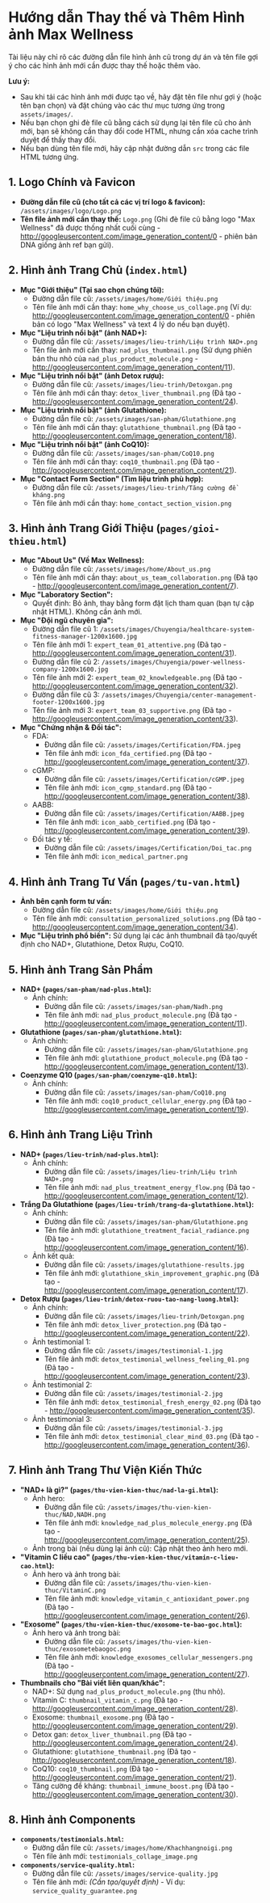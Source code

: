 # Hướng dẫn Thay thế và Thêm Hình ảnh Max Wellness

Tài liệu này chỉ rõ các đường dẫn file hình ảnh cũ trong dự án và tên file gợi ý cho các hình ảnh mới cần được thay thế hoặc thêm vào.

**Lưu ý:**
* Sau khi tải các hình ảnh mới được tạo về, hãy đặt tên file như gợi ý (hoặc tên bạn chọn) và đặt chúng vào các thư mục tương ứng trong `assets/images/`.
* Nếu bạn chọn ghi đè file cũ bằng cách sử dụng lại tên file cũ cho ảnh mới, bạn sẽ không cần thay đổi code HTML, nhưng cần xóa cache trình duyệt để thấy thay đổi.
* Nếu bạn dùng tên file mới, hãy cập nhật đường dẫn `src` trong các file HTML tương ứng.

## 1. Logo Chính và Favicon

* **Đường dẫn file cũ (cho tất cả các vị trí logo & favicon):** `/assets/images/logo/Logo.png`
* **Tên file ảnh mới cần thay thế:** `Logo.png` (Ghi đè file cũ bằng logo "Max Wellness" đã được thống nhất cuối cùng - http://googleusercontent.com/image_generation_content/0 - phiên bản DNA giống ảnh ref bạn gửi).

## 2. Hình ảnh Trang Chủ (`index.html`)

* **Mục "Giới thiệu" (Tại sao chọn chúng tôi):**
    * Đường dẫn file cũ: `/assets/images/home/Giới thiệu.png`
    * Tên file ảnh mới cần thay: `home_why_choose_us_collage.png` (Ví dụ: http://googleusercontent.com/image_generation_content/0 - phiên bản có logo "Max Wellness" và text 4 lý do nếu bạn duyệt).
* **Mục "Liệu trình nổi bật" (ảnh NAD+):**
    * Đường dẫn file cũ: `/assets/images/lieu-trinh/Liệu trình NAD+.png`
    * Tên file ảnh mới cần thay: `nad_plus_thumbnail.png` (Sử dụng phiên bản thu nhỏ của `nad_plus_product_molecule.png` - http://googleusercontent.com/image_generation_content/11).
* **Mục "Liệu trình nổi bật" (ảnh Detox rượu):**
    * Đường dẫn file cũ: `/assets/images/lieu-trinh/Detoxgan.png`
    * Tên file ảnh mới cần thay: `detox_liver_thumbnail.png` (Đã tạo - http://googleusercontent.com/image_generation_content/24).
* **Mục "Liệu trình nổi bật" (ảnh Glutathione):**
    * Đường dẫn file cũ: `/assets/images/san-pham/Glutathione.png`
    * Tên file ảnh mới cần thay: `glutathione_thumbnail.png` (Đã tạo - http://googleusercontent.com/image_generation_content/18).
* **Mục "Liệu trình nổi bật" (ảnh CoQ10):**
    * Đường dẫn file cũ: `/assets/images/san-pham/CoQ10.png`
    * Tên file ảnh mới cần thay: `coq10_thumbnail.png` (Đã tạo - http://googleusercontent.com/image_generation_content/21).
* **Mục "Contact Form Section" (Tìm liệu trình phù hợp):**
    * Đường dẫn file cũ: `/assets/images/lieu-trinh/Tăng cường đề kháng.png`
    * Tên file ảnh mới cần thay: `home_contact_section_vision.png`

## 3. Hình ảnh Trang Giới Thiệu (`pages/gioi-thieu.html`)

* **Mục "About Us" (Về Max Wellness):**
    * Đường dẫn file cũ: `/assets/images/home/About_us.png`
    * Tên file ảnh mới cần thay: `about_us_team_collaboration.png` (Đã tạo - http://googleusercontent.com/image_generation_content/7).
* **Mục "Laboratory Section":**
    * Quyết định: Bỏ ảnh, thay bằng form đặt lịch tham quan (bạn tự cập nhật HTML). Không cần ảnh mới.
* **Mục "Đội ngũ chuyên gia":**
    * Đường dẫn file cũ 1: `/assets/images/Chuyengia/healthcare-system-fitness-manager-1200x1600.jpg`
    * Tên file ảnh mới 1: `expert_team_01_attentive.png` (Đã tạo - http://googleusercontent.com/image_generation_content/31).
    * Đường dẫn file cũ 2: `/assets/images/Chuyengia/power-wellness-company-1200x1600.jpg`
    * Tên file ảnh mới 2: `expert_team_02_knowledgeable.png` (Đã tạo - http://googleusercontent.com/image_generation_content/32).
    * Đường dẫn file cũ 3: `/assets/images/Chuyengia/center-management-footer-1200x1600.jpg`
    * Tên file ảnh mới 3: `expert_team_03_supportive.png` (Đã tạo - http://googleusercontent.com/image_generation_content/33).
* **Mục "Chứng nhận & Đối tác":**
    * FDA:
        * Đường dẫn file cũ: `/assets/images/Certification/FDA.jpeg`
        * Tên file ảnh mới: `icon_fda_certified.png` (Đã tạo - http://googleusercontent.com/image_generation_content/37).
    * cGMP:
        * Đường dẫn file cũ: `/assets/images/Certification/cGMP.jpeg`
        * Tên file ảnh mới: `icon_cgmp_standard.png` (Đã tạo - http://googleusercontent.com/image_generation_content/38).
    * AABB:
        * Đường dẫn file cũ: `/assets/images/Certification/AABB.jpeg`
        * Tên file ảnh mới: `icon_aabb_certified.png` (Đã tạo - http://googleusercontent.com/image_generation_content/39).
    * Đối tác y tế:
        * Đường dẫn file cũ: `/assets/images/Certification/Doi_tac.png`
        * Tên file ảnh mới: `icon_medical_partner.png`

## 4. Hình ảnh Trang Tư Vấn (`pages/tu-van.html`)

* **Ảnh bên cạnh form tư vấn:**
    * Đường dẫn file cũ: `/assets/images/home/Giới thiệu.png`
    * Tên file ảnh mới: `consultation_personalized_solutions.png` (Đã tạo - http://googleusercontent.com/image_generation_content/34).
* **Mục "Liệu trình phổ biến":** Sử dụng lại các ảnh thumbnail đã tạo/quyết định cho NAD+, Glutathione, Detox Rượu, CoQ10.

## 5. Hình ảnh Trang Sản Phẩm

* **NAD+ (`pages/san-pham/nad-plus.html`):**
    * Ảnh chính:
        * Đường dẫn file cũ: `/assets/images/san-pham/Nadh.png`
        * Tên file ảnh mới: `nad_plus_product_molecule.png` (Đã tạo - http://googleusercontent.com/image_generation_content/11).
* **Glutathione (`pages/san-pham/glutathione.html`):**
    * Ảnh chính:
        * Đường dẫn file cũ: `/assets/images/san-pham/Glutathione.png`
        * Tên file ảnh mới: `glutathione_product_molecule.png` (Đã tạo - http://googleusercontent.com/image_generation_content/13).
* **Coenzyme Q10 (`pages/san-pham/coenzyme-q10.html`):**
    * Ảnh chính:
        * Đường dẫn file cũ: `/assets/images/san-pham/CoQ10.png`
        * Tên file ảnh mới: `coq10_product_cellular_energy.png` (Đã tạo - http://googleusercontent.com/image_generation_content/19).

## 6. Hình ảnh Trang Liệu Trình

* **NAD+ (`pages/lieu-trinh/nad-plus.html`):**
    * Ảnh chính:
        * Đường dẫn file cũ: `/assets/images/lieu-trinh/Liệu trình NAD+.png`
        * Tên file ảnh mới: `nad_plus_treatment_energy_flow.png` (Đã tạo - http://googleusercontent.com/image_generation_content/12).
* **Trắng Da Glutathione (`pages/lieu-trinh/trang-da-glutathione.html`):**
    * Ảnh chính:
        * Đường dẫn file cũ: `/assets/images/san-pham/Glutathione.png`
        * Tên file ảnh mới: `glutathione_treatment_facial_radiance.png` (Đã tạo - http://googleusercontent.com/image_generation_content/16).
    * Ảnh kết quả:
        * Đường dẫn file cũ: `/assets/images/glutathione-results.jpg`
        * Tên file ảnh mới: `glutathione_skin_improvement_graphic.png` (Đã tạo - http://googleusercontent.com/image_generation_content/17).
* **Detox Rượu (`pages/lieu-trinh/detox-ruou-tao-nang-luong.html`):**
    * Ảnh chính:
        * Đường dẫn file cũ: `/assets/images/lieu-trinh/Detoxgan.png`
        * Tên file ảnh mới: `detox_liver_protection.png` (Đã tạo - http://googleusercontent.com/image_generation_content/22).
    * Ảnh testimonial 1:
        * Đường dẫn file cũ: `/assets/images/testimonial-1.jpg`
        * Tên file ảnh mới: `detox_testimonial_wellness_feeling_01.png` (Đã tạo - http://googleusercontent.com/image_generation_content/23).
    * Ảnh testimonial 2:
        * Đường dẫn file cũ: `/assets/images/testimonial-2.jpg`
        * Tên file ảnh mới: `detox_testimonial_fresh_energy_02.png` (Đã tạo - http://googleusercontent.com/image_generation_content/35).
    * Ảnh testimonial 3:
        * Đường dẫn file cũ: `/assets/images/testimonial-3.jpg`
        * Tên file ảnh mới: `detox_testimonial_clear_mind_03.png` (Đã tạo - http://googleusercontent.com/image_generation_content/36).

## 7. Hình ảnh Trang Thư Viện Kiến Thức

* **"NAD+ là gì?" (`pages/thu-vien-kien-thuc/nad-la-gi.html`):**
    * Ảnh hero:
        * Đường dẫn file cũ: `/assets/images/thu-vien-kien-thuc/NAD,NADH.png`
        * Tên file ảnh mới: `knowledge_nad_plus_molecule_energy.png` (Đã tạo - http://googleusercontent.com/image_generation_content/25).
    * Ảnh trong bài (nếu dùng lại ảnh cũ): Cập nhật theo ảnh hero mới.
* **"Vitamin C liều cao" (`pages/thu-vien-kien-thuc/vitamin-c-lieu-cao.html`):**
    * Ảnh hero và ảnh trong bài:
        * Đường dẫn file cũ: `/assets/images/thu-vien-kien-thuc/VitaminC.png`
        * Tên file ảnh mới: `knowledge_vitamin_c_antioxidant_power.png` (Đã tạo - http://googleusercontent.com/image_generation_content/26).
* **"Exosome" (`pages/thu-vien-kien-thuc/exosome-te-bao-goc.html`):**
    * Ảnh hero và ảnh trong bài:
        * Đường dẫn file cũ: `/assets/images/thu-vien-kien-thuc/exosometebaogoc.png`
        * Tên file ảnh mới: `knowledge_exosomes_cellular_messengers.png` (Đã tạo - http://googleusercontent.com/image_generation_content/27).
* **Thumbnails cho "Bài viết liên quan/khác":**
    * NAD+: Sử dụng `nad_plus_product_molecule.png` (thu nhỏ).
    * Vitamin C: `thumbnail_vitamin_c.png` (Đã tạo - http://googleusercontent.com/image_generation_content/28).
    * Exosome: `thumbnail_exosome.png` (Đã tạo - http://googleusercontent.com/image_generation_content/29).
    * Detox gan: `detox_liver_thumbnail.png` (Đã tạo - http://googleusercontent.com/image_generation_content/24).
    * Glutathione: `glutathione_thumbnail.png` (Đã tạo - http://googleusercontent.com/image_generation_content/18).
    * CoQ10: `coq10_thumbnail.png` (Đã tạo - http://googleusercontent.com/image_generation_content/21).
    * Tăng cường đề kháng: `thumbnail_immune_boost.png` (Đã tạo - http://googleusercontent.com/image_generation_content/30).

## 8. Hình ảnh Components

* **`components/testimonials.html`:**
    * Đường dẫn file cũ: `/assets/images/home/Khachhangnoigi.png`
    * Tên file ảnh mới: `testimonials_collage_image.png`
* **`components/service-quality.html`:**
    * Đường dẫn file cũ: `/assets/images/service-quality.jpg`
    * Tên file ảnh mới: *(Cần tạo/quyết định)* - Ví dụ: `service_quality_guarantee.png`